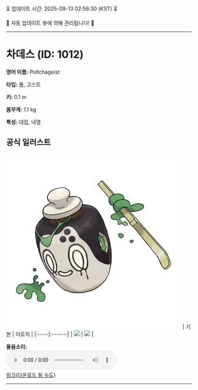 
⏳ 업데이트 시간: 2025-09-13 02:56:30 (KST) ⏳

🤖 자동 업데이트 봇에 의해 관리됩니다! 🤖

---

# 차데스 (ID: 1012)
**영어 이름:** Poltchageist

**타입:** 풀, 고스트

**키:** 0.1 m

**몸무게:** 1.1 kg

**특성:** 대접, 내열

## 공식 일러스트
![](https://raw.githubusercontent.com/PokeAPI/sprites/master/sprites/pokemon/other/official-artwork/1012.png)
| 기본 | 이로치 |
|:----:|:------:|
| <img src="http://play.pokemonshowdown.com/sprites/ani/poltchageist.gif" width="200"> | <img src="http://play.pokemonshowdown.com/sprites/ani-shiny/poltchageist.gif" width="200"> |

**울음소리:**<br><audio controls src="https://raw.githubusercontent.com/PokeAPI/cries/main/cries/pokemon/latest/1012.ogg"></audio><br> [링크(다운로드 될 수도)](https://raw.githubusercontent.com/PokeAPI/cries/main/cries/pokemon/latest/1012.ogg)


---
